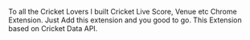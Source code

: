 To all the Cricket Lovers I built Cricket Live Score, Venue etc Chrome Extension. Just Add this extension and you good to go. 
This Extension based on Cricket Data API.
